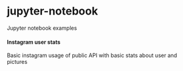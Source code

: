# jupyter-notebook
Jupyter notebook examples

#### Instagram user stats
Basic instagram usage of public API with basic stats about user and pictures
